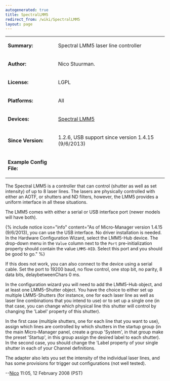 ```yaml
---
autogenerated: true
title: SpectralLMM5
redirect_from: /wiki/SpectralLMM5
layout: page
---
```


<table>
<tr>
<td markdown="1">

**Summary:**

</td>
<td markdown="1">

Spectral LMM5 laser line controller

</td>
</tr>
<tr>
<td markdown="1">

**Author:**

</td>
<td markdown="1">

Nico Stuurman.

</td>
</tr>
<tr>
<td markdown="1">

**License:**

</td>
<td markdown="1">

LGPL

</td>
</tr>
<tr>
<td markdown="1">

**Platforms:**

</td>
<td markdown="1">

All

</td>
</tr>
<tr>
<td markdown="1">

**Devices:**

</td>
<td markdown="1">

[Spectral
LMM5](http://www.spectralappliedresearch.com/products/mergemodule/)

</td>
</tr>
<tr>
<td markdown="1">

**Since Version:**

</td>
<td markdown="1">

1.2.6, USB support since version 1.4.15 (9/6/2013)

</td>
</tr>
<tr>
<td markdown="1">

**Example Config File:**

</td>
<td markdown="1">
</td>
</tr>
</table>

The Spectral LMM5 is a controller that can control (shutter as well as
set intensity) of up to 8 laser lines. The lasers are physically
controlled with either an AOTF, or shutters and ND filters, however, the
LMM5 provides a uniform interface in all these situations.

The LMM5 comes with either a serial or USB interface port (newer models
will have both).

{% include notice icon="info" content="As of Micro-Manager version
1.4.15 (9/6/2013), you can use the USB interface. No driver installation
is needed. In the Hardware Configuration Wizard, select the LMM5-Hub
device. The drop-down menu in the `Value` column next to the `Port`
pre-initialization property should contain the value `LMM5-HID`. Select
this port and you should be good to go." %}

If this does not work, you can also connect to the device using a serial
cable. Set the port to 19200 baud, no flow control, one stop bit, no
parity, 8 data bits, delaybetweenChars 0 ms.

In the configuration wizard you will need to add the LMM5-Hub object,
and at least one LMM5-Shutter object. You have the choice to either set
up multiple LMM5-Shutters (for instance, one for each laser line as well
as laser line combinations that you intend to use) or to set up a single
one (in that case, you can change which physical line this shutter will
control by changing the 'Label' property of this shutter).

In the first case (multiple shutters, one for each line that you want to
use), assign which lines are controlled by which shutters in the startup
group (in the main Micro-Manager panel, create a group 'System', in that
group make the preset 'Startup', in this group assign the desired label
to each shutter). In the second case, you should change the 'Label
property of your single shutter in each of your Channel definitions.

The adapter also lets you set the intensity of the individual laser
lines, and has some provisions for trigger out configurations (not well
tested).

--[Nico](/users/Nico "wikilink") 11:05, 12 February 2008 (PST)
